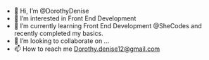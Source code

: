 - 👋 Hi, I’m @DorothyDenise
- 👀 I’m interested in Front End Development 
- 🌱 I’m currently learning Front End Development @SheCodes and recently completed my basics.
- 💞️ I’m looking to collaborate on ...
- 📫 How to reach me Dorothy.denise12@gmail.com

<!---
DorothyDenise/DorothyDenise is a ✨ special ✨ repository because its `README.md` (this file) appears on your GitHub profile.
You can click the Preview link to take a look at your changes.
--->
